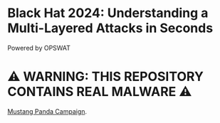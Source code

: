# Black Hat 2024: Understanding a Multi-Layered Attacks in Seconds​
Powered by OPSWAT

# ⚠️ WARNING: THIS REPOSITORY CONTAINS REAL MALWARE ⚠️

[Mustang Panda Campaign](https://cyble.com/blog/vietnamese-entities-targeted-by-china-linked-mustang-panda-in-cyber-espionage/).
